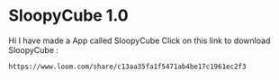 # SloopyCube 1.0
Hi I have made a App called SloopyCube
Click on this link to download SloopyCube :

    
    https://www.loom.com/share/c13aa35fa1f5471ab4be17c1961ec2f3

